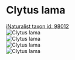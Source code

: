 
Clytus lama
===========
  
[iNaturalist taxon id: 98012](https://www.inaturalist.org/taxa/98012)  
![Clytus lama](https://inaturalist-open-data.s3.amazonaws.com/photos/247516681/medium.jpg)  
![Clytus lama](https://inaturalist-open-data.s3.amazonaws.com/photos/203645195/medium.jpg)  
![Clytus lama](https://inaturalist-open-data.s3.amazonaws.com/photos/247516681/medium.jpg)  
![Clytus lama](https://inaturalist-open-data.s3.amazonaws.com/photos/203645195/medium.jpg)